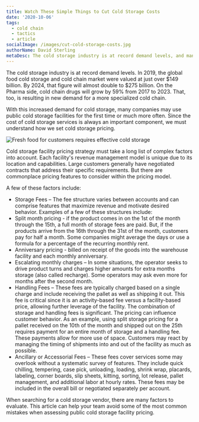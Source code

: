 ```yaml
---
title: Watch These Simple Things to Cut Cold Storage Costs
date: '2020-10-06'
tags:
  - cold chain
  - tactics
  - article
socialImage: /images/cut-cold-storage-costs.jpg
authorName: David Sterling
metaDesc: The cold storage industry is at record demand levels, and many companies are using public cold storage facilities. Since cost is always an important factor, we must understand how we set cold storage pricing.
---
```


The cold storage industry is at record demand levels. In 2019, the global food cold storage and cold chain market were valued at just over $149 billion. By 2024, that figure will almost double to $275 billion. On the Pharma side, cold chain drugs will grow by 59% from 2017 to 2023. That, too, is resulting in new demand for a more specialized cold chain.

With this increased demand for cold storage, many companies may use public cold storage facilities for the first time or much more often. Since the cost of cold storage services is always an important component, we must understand how we set cold storage pricing.

![Fresh food for customers requires effective cold storage](/images/cut-cold-storage-costs.jpg 'A successful cold chain makes safe, fresh food available.')

Cold storage facility pricing strategy must take a long list of complex factors into account. Each facility's revenue management model is unique due to its location and capabilities. Large customers generally have negotiated contracts that address their specific requirements. But there are commonplace pricing features to consider within the pricing model.

A few of these factors include:

- Storage Fees – The fee structure varies between accounts and can comprise features that maximize revenue and motivate desired behavior. Examples of a few of these structures include:
- Split month pricing - if the product comes in on the 1st of the month through the 15th, a full month of storage fees are paid. But, if the products arrive from the 16th through the 31st of the month, customers pay for half a month. Some companies might average the days or use a formula for a percentage of the recurring monthly rent.
- Anniversary pricing - billed on receipt of the goods into the warehouse facility and each monthly anniversary.
- Escalating monthly charges – In some situations, the operator seeks to drive product turns and charges higher amounts for extra months storage (also called recharge). Some operators may ask even more for months after the second month.
- Handling Fees – These fees are typically charged based on a single charge and include receiving the pallet as well as shipping it out. This fee is critical since it is an activity-based fee versus a facility-based price, allowing further leverage of the facility. The combination of storage and handling fees is significant. The pricing can influence customer behavior. As an example, using split storage pricing for a pallet received on the 10th of the month and shipped out on the 25th requires payment for an entire month of storage and a handling fee. These payments allow for more use of space. Customers may react by managing the timing of shipments into and out of the facility as much as possible.
- Ancillary or Accessorial Fees – These fees cover services some may overlook without a systematic survey of features. They include quick chilling, tempering, case pick, unloading, loading, shrink wrap, placards, labeling, corner boards, slip sheets, kitting, sorting, lot release, pallet management, and additional labor at hourly rates. These fees may be included in the overall bill or negotiated separately per account.

When searching for a cold storage vendor, there are many factors to evaluate. This article can help your team avoid some of the most common mistakes when assessing public cold storage facility pricing.
